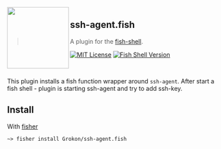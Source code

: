 <img src="https://cdn.rawgit.com/oh-my-fish/oh-my-fish/e4f1c2e0219a17e2c748b824004c8d0b38055c16/docs/logo.svg" align="left" width="144px" height="144px"/>

## ssh-agent.fish

> A plugin for the [fish-shell](https://fishshell.com).

[![MIT License](https://img.shields.io/badge/license-MIT-007EC7.svg?style=flat-square)](/LICENSE)
[![Fish Shell Version](https://img.shields.io/badge/fish-v3.4.1-blue.svg?style=flat-square)](https://fishshell.com)

<br/>

This plugin installs a fish function wrapper around `ssh-agent`. After start a fish shell - plugin is starting ssh-agent and try to add ssh-key.

## Install

With [fisher]

```fish
~> fisher install Grokon/ssh-agent.fish
```

[mit]: https://opensource.org/licenses/MIT
[fisher]: https://github.com/jorgebucaran/fisher
[license-badge]: https://img.shields.io/badge/license-MIT-007EC7.svg?style=flat-square
